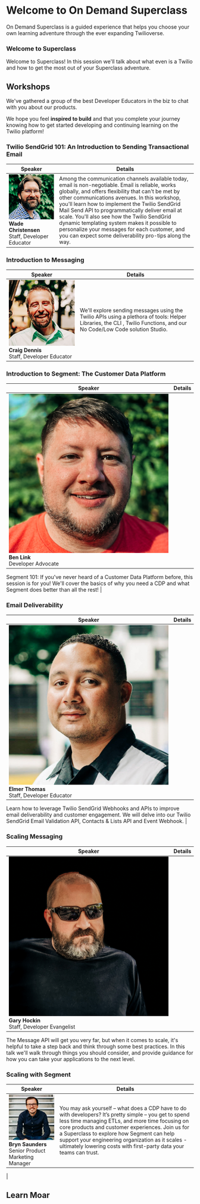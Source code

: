 # Welcome to On Demand Superclass

On Demand Superclass is a guided experience that helps you choose your own learning adventure through the ever expanding Twilioverse.

### Welcome to Superclass

Welcome to Superclass! In this session we'll talk about what even is a Twilio and how to get the most out of your Superclass adventure.

## Workshops

We've gathered a group of the best Developer Educators in the biz to chat with you about our products.

We hope you feel **inspired to build** and that you complete your journey knowing how to get started developing and continuing learning on the Twilio platform!

### Twilio SendGrid 101: An Introduction to Sending Transactional Email

| Speaker | Details |
| --- | --- |
| ![Wade Christensen](./speakers/wade.png) **Wade Christensen**<br />Staff, Developer Educator | Among the communication channels available today, email is non-negotiable. Email is reliable, works globally, and offers flexibility that can't be met by other communications avenues. In this workshop, you'll learn how to implement the Twilio SendGrid Mail Send API to programmatically deliver email at scale. You'll also see how the Twilio SendGrid dynamic templating system makes it possible to personalize your messages for each customer, and you can expect some deliverability pro-tips along the way. |

### Introduction to Messaging
| Speaker | Details |
| --- | --- |
| ![Craig Dennis](./speakers/craig.png) **Craig Dennis**<br />Staff, Developer Educator | We'll explore sending messages using the Twilio APIs using a plethora of tools: Helper Libraries, the CLI , Twilio Functions, and our No Code/Low Code solution Studio.|

### Introduction to Segment: The Customer Data Platform

| Speaker | Details |
| --- | --- |
| ![Ben Link](./speakers/ben.png) **Ben Link**<br />Developer Advocate |
Segment 101: If you've never heard of a Customer Data Platform before, this session is for you! We'll cover the basics of why you need a CDP and what Segment does better than all the rest!
|

### Email Deliverability

| Speaker | Details |
| --- | --- |
| ![Elmer Thomas](./speakers/elmer.png) **Elmer Thomas**<br />Staff, Developer Educator |
Learn how to leverage Twilio SendGrid Webhooks and APIs to improve email deliverability and customer engagement. We will delve into our Twilio SendGrid Email Validation API, Contacts & Lists API and Event Webhook.
|

### Scaling Messaging

| Speaker | Details |
| --- | --- |
| ![Gary Hockin](./speakers/gary.png) **Gary Hockin**<br />Staff, Developer Evangelist |

The Message API will get you very far, but when it comes to scale, it's helpful to take a step back and think through some best practices. In this talk we'll walk through things you should consider, and provide guidance for how you can take your applications to the next level.

### Scaling with Segment

| Speaker | Details |
| --- | --- |
| ![Bryn Saunders](./speakers/bryn.png) **Bryn Saunders**<br />Senior Product Marketing Manager | You may ask yourself – what does a CDP have to do with developers? It’s pretty simple – you get to spend less time managing ETLs, and more time focusing on core products and customer experiences. Join us for a Superclass to explore how Segment can help support your engineering organization as it scales - ultimately lowering costs with first-party data your teams can trust.
|

## Learn Moar
